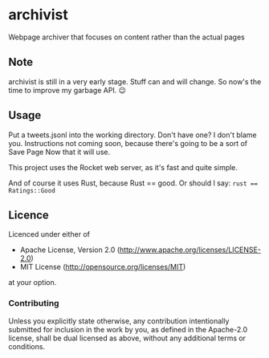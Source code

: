 # archivist
Webpage archiver that focuses on content rather than the actual pages

## Note
archivist is still in a very early stage. Stuff can and will change. So now's the time to improve my garbage API. :wink:

## Usage
Put a tweets.jsonl into the working directory. Don't have one? I don't blame you. Instructions not coming soon, because there's going to be a sort of Save Page Now that it will use.

This project uses the Rocket web server, as it's fast and quite simple.

And of course it uses Rust, because Rust == good. Or should I say: `rust == Ratings::Good`

## Licence
Licenced under either of

- Apache License, Version 2.0 (http://www.apache.org/licenses/LICENSE-2.0)  
- MIT License (http://opensource.org/licenses/MIT)

at your option.

### Contributing
Unless you explicitly state otherwise, any contribution intentionally submitted for inclusion in the work by you, as defined in the Apache-2.0 license, shall be dual licensed as above, without any additional terms or conditions.
